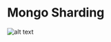 # Mongo Sharding


![alt text](https://github.com/v-saurabhsingh/Mongo-Shard/blob/master/sharded-cluster-production-architecture.bakedsvg.svg?raw=true)
